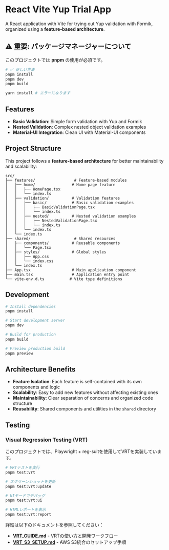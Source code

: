 # React Vite Yup Trial App

A React application with Vite for trying out Yup validation with Formik, organized using a **feature-based architecture**.

## ⚠️ 重要: パッケージマネージャーについて

このプロジェクトでは **pnpm** の使用が必須です。

```bash
# ✅ 正しい方法
pnpm install
pnpm dev
pnpm build

yarn install # エラーになります
```

## Features

- **Basic Validation**: Simple form validation with Yup and Formik
- **Nested Validation**: Complex nested object validation examples
- **Material-UI Integration**: Clean UI with Material-UI components

## Project Structure

This project follows a **feature-based architecture** for better maintainability and scalability:

```
src/
├── features/                 # Feature-based modules
│   ├── home/                # Home page feature
│   │   ├── HomePage.tsx
│   │   └── index.ts
│   ├── validation/          # Validation features
│   │   ├── basic/           # Basic validation examples
│   │   │   ├── BasicValidationPage.tsx
│   │   │   └── index.ts
│   │   ├── nested/          # Nested validation examples
│   │   │   ├── NestedValidationPage.tsx
│   │   │   └── index.ts
│   │   └── index.ts
│   └── index.ts
├── shared/                   # Shared resources
│   ├── components/          # Reusable components
│   │   └── Page.tsx
│   ├── styles/              # Global styles
│   │   ├── App.css
│   │   └── index.css
│   └── index.ts
├── App.tsx                  # Main application component
├── main.tsx                 # Application entry point
└── vite-env.d.ts           # Vite type definitions
```

## Development

```bash
# Install dependencies
pnpm install

# Start development server
pnpm dev

# Build for production
pnpm build

# Preview production build
pnpm preview
```

## Architecture Benefits

- **Feature Isolation**: Each feature is self-contained with its own components and logic
- **Scalability**: Easy to add new features without affecting existing ones
- **Maintainability**: Clear separation of concerns and organized code structure
- **Reusability**: Shared components and utilities in the `shared` directory

## Testing

### Visual Regression Testing (VRT)

このプロジェクトでは、Playwright + reg-suitを使用してVRTを実装しています。

```bash
# VRTテストを実行
pnpm test:vrt

# スクリーンショットを更新
pnpm test:vrt:update

# UIモードでデバッグ
pnpm test:vrt:ui

# HTMLレポートを表示
pnpm test:vrt:report
```

詳細は以下のドキュメントを参照してください：
- **[VRT_GUIDE.md](./VRT_GUIDE.md)** - VRTの使い方と開発ワークフロー
- **[VRT_S3_SETUP.md](./VRT_S3_SETUP.md)** - AWS S3統合のセットアップ手順
